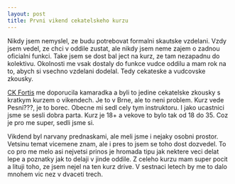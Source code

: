 ```yaml
---
layout: post
title: Prvni vikend cekatelskeho kurzu
---
```


Nikdy jsem nemyslel, ze budu potrebovat formalni skautske vzdelani. Vzdy jsem vedel, ze chci v oddile zustat, ale nikdy jsem neme zajem o zadnou oficialni funkci. Take jsem se dost bal ject na kurz, ze tam nezapadnu do kolektivu. Okolnosti me vsak dostaly do funkce vudce oddilu a mam rok na to, abych si vsechno vzdelani dodelal. Tedy cekateske a vudcovske zkousky.

[CK Fortis](http://fortis.webnode.cz) me doporucila kamaradka a byli to jedine cekatelske zkousky s kratkym kurzem o vikendech. Je to v Brne, ale to neni problem. Kurz vede Pesni???, je to borec. Obecne mi sedl cely tym instruktoru. I jako ucastnici jsme se sesli dobra parta. Kurz je 18+ a vekove to bylo tak od 18 do 35. Coz je pro me super, sedli jsme si.

Vikdend byl narvany prednaskami, ale meli jsme i nejaky osobni prostor. Vetsinu temat vicemene znam, ale i pres to jsem se toho dost dozvedel. To co pro me melo asi nejvetsi prinos je hromada tipu jak nektere veci delat lepe a poznatky jak to delaji v jinde oddile. Z celeho kurzu mam super pocit a lituji toho, ze jsem nejel na ten kurz drive. V sestnaci letech by me to dalo mnohem vic nez v dvaceti trech.


